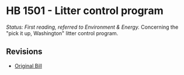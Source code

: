 # HB 1501 - Litter control program
*Status: First reading, referred to Environment & Energy.*
Concerning the "pick it up, Washington" litter control program.

## Revisions
* [Original Bill](1/)